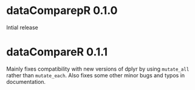 # dataComparepR 0.1.0

Intial release

# dataCompareR 0.1.1

Mainly fixes compatibility with new versions of dplyr by using `mutate_all` rather than `mutate_each`. Also fixes some other minor bugs and typos in documentation. 
